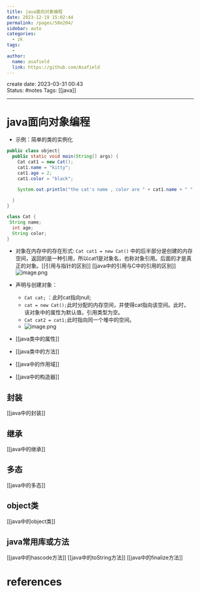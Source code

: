 ```yaml
---
title: java面向对象编程
date: 2023-12-19 15:02:44
permalink: /pages/58e204/
sidebar: auto
categories:
  - zk
tags:
  - 
author: 
  name: asafield
  link: https://github.com/Asafield
---
```


create date: 2023-03-31 00:43  
Status: #notes
Tags: [[java]]

---

# java面向对象编程
- 示例：简单的类的实例化
```java
public class object{
  public static void main(String[] args) {
    Cat cat1 = new Cat();
    cat1.name = "kitty";
    cat1.age = 2;
    cat1.color = "black";

    System.out.println("the cat's name , color are " + cat1.name + " " + cat1.age + " " + cat1.color);
    
  }
}

class Cat {
 String name;
  int age;
  String color;
}
```

- 对象在内存中的存在形式: `Cat cat1 = new Cat()` 中的后半部分是创建的内存空间，返回的是一种引用，所以cat1是对象名，也称对象引用。后面的才是真正的对象。[[引用与指针的区别]] [[java中的引用与C中的引用的区别]]
![image.png](https://pic-1312640559.cos.ap-chengdu.myqcloud.com/img/20230401172513.png)

- 声明与创建对象：
	- `Cat cat;` ：此时cat指向null;
	- `cat = new Cat();`此时分配的内存空间，并使得cat指向该空间。此时，该对象中的属性为默认值，引用类型为空。
	- `Cat cat2 = cat1;`此时指向同一个堆中的空间。
	- ![image.png](https://pic-1312640559.cos.ap-chengdu.myqcloud.com/img/20230401181827.png)

- [[java类中的属性]]
- [[java类中的方法]]
- [[java中的作用域]]
- [[java中的构造器]]


## 封装
[[java中的封装]]
## 继承
[[java中的继承]]
## 多态
[[java中的多态]]

## object类
[[java中的object类]]

## java常用库或方法
[[java中的hascode方法]]
[[java中的toString方法]]
[[java中的finalize方法]]
# references